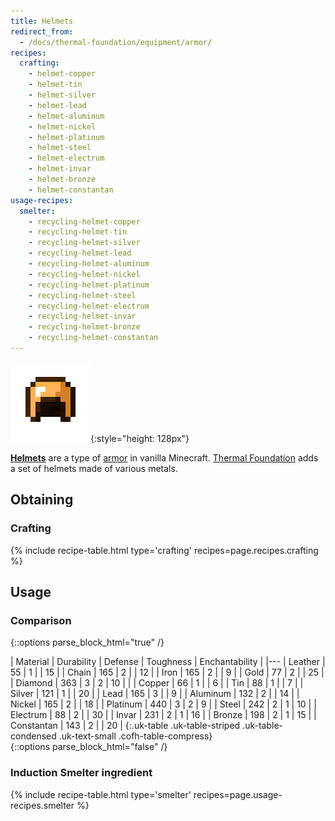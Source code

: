 ```yaml
---
title: Helmets
redirect_from:
  - /docs/thermal-foundation/equipment/armor/
recipes:
  crafting:
    - helmet-copper
    - helmet-tin
    - helmet-silver
    - helmet-lead
    - helmet-aluminum
    - helmet-nickel
    - helmet-platinum
    - helmet-steel
    - helmet-electrum
    - helmet-invar
    - helmet-bronze
    - helmet-constantan
usage-recipes:
  smelter:
    - recycling-helmet-copper
    - recycling-helmet-tin
    - recycling-helmet-silver
    - recycling-helmet-lead
    - recycling-helmet-aluminum
    - recycling-helmet-nickel
    - recycling-helmet-platinum
    - recycling-helmet-steel
    - recycling-helmet-electrum
    - recycling-helmet-invar
    - recycling-helmet-bronze
    - recycling-helmet-constantan
---
```


![Helmets](/assets/images/thermal-foundation/helmets.gif){:style="height: 128px"}


**[Helmets](https://minecraft.gamepedia.com/Helmet)** are a type of
[armor](https://minecraft.gamepedia.com/Armor) in vanilla Minecraft. [Thermal
Foundation](/docs/thermal-foundation/) adds a set of helmets made of various
metals.


Obtaining
---------

### Crafting
{% include recipe-table.html type='crafting' recipes=page.recipes.crafting %}


Usage
-----

### Comparison
{::options parse_block_html="true" /}
<div class="uk-overflow-container">
| Material | Durability | Defense | Toughness | Enchantability |
|---
| Leather | 55 | 1 | | 15 |
| Chain | 165 | 2 | | 12 |
| Iron | 165 | 2 | | 9 |
| Gold | 77 | 2 | | 25 |
| Diamond | 363 | 3 | 2 | 10 |
|
| Copper | 66 | 1 | | 6 |
| Tin | 88 | 1 | | 7 |
| Silver | 121 | 1 | | 20 |
| Lead | 165 | 3 | | 9 |
| Aluminum | 132 | 2 | | 14 |
| Nickel | 165 | 2 | | 18 |
| Platinum | 440 | 3 | 2 | 9 |
| Steel | 242 | 2 | 1 | 10 |
| Electrum | 88 | 2 | | 30 |
| Invar | 231 | 2 | 1 | 16 |
| Bronze | 198 | 2 | 1 | 15 |
| Constantan | 143 | 2 | | 20 |
{:.uk-table .uk-table-striped .uk-table-condensed .uk-text-small .cofh-table-compress}
</div>
{::options parse_block_html="false" /}

### Induction Smelter ingredient
{% include recipe-table.html type='smelter' recipes=page.usage-recipes.smelter %}
